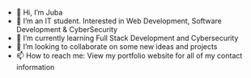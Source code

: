 - 👋 Hi, I’m Juba
- 👀 I’m an IT student. Interested in Web Development, Software Development & CyberSecurity
- 🌱 I’m currently learning Full Stack Development and Cybersecurity
- 💞️ I’m looking to collaborate on some new ideas and projects
- 📫 How to reach me: View my portfolio website for all of my contact information

